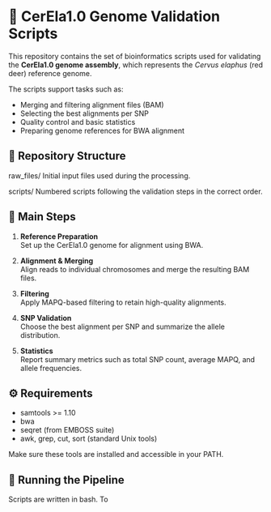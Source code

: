 # 🦌 CerEla1.0 Genome Validation Scripts

This repository contains the set of bioinformatics scripts used for validating the **CerEla1.0 genome assembly**, which represents the *Cervus elaphus* (red deer) reference genome.

The scripts support tasks such as:
- Merging and filtering alignment files (BAM)
- Selecting the best alignments per SNP
- Quality control and basic statistics
- Preparing genome references for BWA alignment

## 📁 Repository Structure

raw_files/
Initial input files used during the processing.

scripts/
Numbered scripts following the validation steps in the correct order.



## 🧬 Main Steps

1. **Reference Preparation**  
   Set up the CerEla1.0 genome for alignment using BWA.

2. **Alignment & Merging**  
   Align reads to individual chromosomes and merge the resulting BAM files.

3. **Filtering**  
   Apply MAPQ-based filtering to retain high-quality alignments.

4. **SNP Validation**  
   Choose the best alignment per SNP and summarize the allele distribution.

5. **Statistics**  
   Report summary metrics such as total SNP count, average MAPQ, and allele frequencies.

## ⚙️ Requirements

- samtools >= 1.10
- bwa
- seqret (from EMBOSS suite)
- awk, grep, cut, sort (standard Unix tools)

Make sure these tools are installed and accessible in your PATH.

## 🚀 Running the Pipeline

Scripts are written in bash. To
